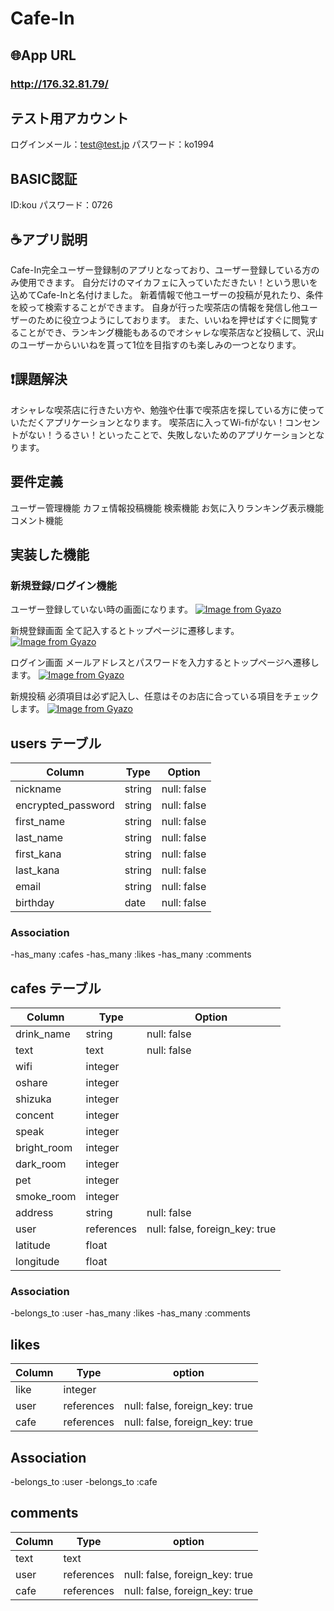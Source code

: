 # Cafe-In

## 🌐App URL

### **http://176.32.81.79/**

##  テスト用アカウント
ログインメール：test@test.jp
パスワード：ko1994
##  BASIC認証
ID:kou
パスワード：0726

## ☕️アプリ説明
Cafe-In完全ユーザー登録制のアプリとなっており、ユーザー登録している方のみ使用できます。
自分だけのマイカフェに入っていただきたい！という思いを込めてCafe-Inと名付けました。
新着情報で他ユーザーの投稿が見れたり、条件を絞って検索することができます。
自身が行った喫茶店の情報を発信し他ユーザーのために役立つようにしております。
また、いいねを押せばすぐに閲覧することができ、ランキング機能もあるのでオシャレな喫茶店など投稿して、沢山のユーザーからいいねを貰って1位を目指すのも楽しみの一つとなります。


## ❗️課題解決
オシャレな喫茶店に行きたい方や、勉強や仕事で喫茶店を探している方に使っていただくアプリケーションとなります。
喫茶店に入ってWi-fiがない！コンセントがない！うるさい！といったことで、失敗しないためのアプリケーションとなります。

##  要件定義
ユーザー管理機能
カフェ情報投稿機能
検索機能
お気に入りランキング表示機能
コメント機能

## 実装した機能
### 新規登録/ログイン機能
ユーザー登録していない時の画面になります。
[![Image from Gyazo](https://i.gyazo.com/8c14b459783fde7f9b1db950389c247f.jpg)](https://gyazo.com/8c14b459783fde7f9b1db950389c247f)

新規登録画面
全て記入するとトップページに遷移します。
[![Image from Gyazo](https://i.gyazo.com/bc94328261cb8e68b05bc11f9b481cae.gif)](https://gyazo.com/bc94328261cb8e68b05bc11f9b481cae)

ログイン画面
メールアドレスとパスワードを入力するとトップページへ遷移します。
[![Image from Gyazo](https://i.gyazo.com/0d597caa7b187d554baa64c61abf24ca.gif)](https://gyazo.com/0d597caa7b187d554baa64c61abf24ca)

新規投稿
必須項目は必ず記入し、任意はそのお店に合っている項目をチェックします。
[![Image from Gyazo](https://i.gyazo.com/9e929094a4e5c3c431b984ec741f9422.gif)](https://gyazo.com/9e929094a4e5c3c431b984ec741f9422)


## users テーブル

| Column               | Type   | Option            |
| -------------------- | ------ | ----------------- |
| nickname             | string | null: false       |
| encrypted_password   | string | null: false       |
| first_name           | string | null: false       |
| last_name            | string | null: false       |
| first_kana           | string | null: false       |
| last_kana            | string | null: false       |
| email                | string | null: false       |
| birthday             | date   | null: false       |

### Association
-has_many :cafes
-has_many :likes
-has_many :comments

## cafes テーブル

| Column               | Type       | Option                         |
| -------------------- | ---------- | ------------------------------ |
| drink_name           | string     | null: false                    |
| text                 | text       | null: false                    |
| wifi                 | integer    |                                |
| oshare               | integer    |                                |
| shizuka              | integer    |                                |
| concent              | integer    |                                |
| speak                | integer    |                                |
| bright_room          | integer    |                                |
| dark_room            | integer    |                                |
| pet                  | integer    |                                |
| smoke_room           | integer    |                                |
| address              | string     | null: false                    |
| user                 | references | null: false, foreign_key: true |
| latitude             | float      |                                |
| longitude            | float      |                                |

### Association
-belongs_to :user
-has_many :likes
-has_many :comments

## likes

| Column              | Type       | option                         |
| ------------------- | ---------- | ------------------------------ |
| like                | integer    |                                |
| user                | references | null: false, foreign_key: true |
| cafe                | references | null: false, foreign_key: true |

## Association
-belongs_to :user
-belongs_to :cafe

## comments

| Column              | Type       | option                         |
| ------------------- | ---------- | ------------------------------ |
| text                | text       |                                |
| user                | references | null: false, foreign_key: true |
| cafe                | references | null: false, foreign_key: true |
